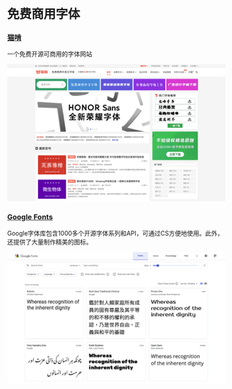 # 免费商用字体



### [猫啃](https://www.maoken.com/)

一个免费开源可商用的字体网站

![image-20221227112015058](./assets/image-20221227112015058.png)



### [Google Fonts](https://fonts.google.com/)

Google字体库包含1000多个开源字体系列和API，可通过CS方便地使用。此外，还提供了大量制作精美的图标。

![image-20221227112749299](./assets/image-20221227112749299.png)